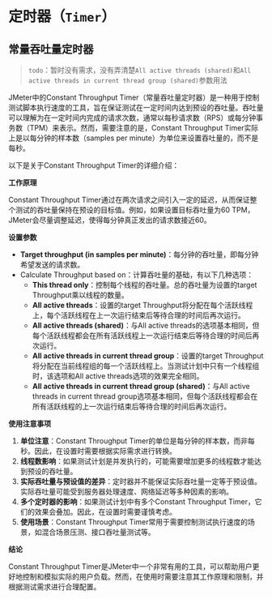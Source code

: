 # 定时器（`Timer`）

## 常量吞吐量定时器

>`todo`：暂时没有需求，没有弄清楚`All active threads (shared)`和`All active threads in current thread group (shared)`参数用法

JMeter中的Constant Throughput Timer（常量吞吐量定时器）是一种用于控制测试脚本执行速度的工具，旨在保证测试在一定时间内达到预设的吞吐量。吞吐量可以理解为在一定时间内完成的请求次数，通常以每秒请求数（RPS）或每分钟事务数（TPM）来表示。然而，需要注意的是，Constant Throughput Timer实际上是以每分钟的样本数（samples per minute）为单位来设置吞吐量的，而不是每秒。

以下是关于Constant Throughput Timer的详细介绍：

**工作原理**

Constant Throughput Timer通过在两次请求之间引入一定的延迟，从而保证整个测试的吞吐量保持在预设的目标值。例如，如果设置目标吞吐量为60 TPM，JMeter会尽量调整延迟，使得每分钟真正发出的请求数接近60。

**设置参数**

- **Target throughput (in samples per minute)**：每分钟的吞吐量，即每分钟希望发送的请求数。
- Calculate Throughput based on：计算吞吐量的基础，有以下几种选项：
  - **This thread only**：控制每个线程的吞吐量。总的吞吐量为设置的target Throughput乘以线程的数量。
  - **All active threads**：设置的target Throughput将分配在每个活跃线程上，每个活跃线程在上一次运行结束后等待合理的时间后再次运行。
  - **All active threads (shared)**：与All active threads的选项基本相同，但每个活跃线程都会在所有活跃线程上一次运行结束后等待合理的时间后再次运行。
  - **All active threads in current thread group**：设置的target Throughput将分配在当前线程组的每一个活跃线程上。当测试计划中只有一个线程组时，该选项和All active threads选项的效果完全相同。
  - **All active threads in current thread group (shared)**：与All active threads in current thread group选项基本相同，但每个活跃线程都会在所有活跃线程的上一次运行结束后等待合理的时间后再次运行。

**使用注意事项**

1. **单位注意**：Constant Throughput Timer的单位是每分钟的样本数，而非每秒。因此，在设置时需要根据实际需求进行转换。
2. **线程数影响**：如果测试计划是并发执行的，可能需要增加更多的线程数才能达到预设的吞吐量。
3. **实际吞吐量与预设值的差异**：定时器并不能保证实际吞吐量一定等于预设值。实际吞吐量可能受到服务器处理速度、网络延迟等多种因素的影响。
4. **多个定时器的影响**：如果测试计划中有多个Constant Throughput Timer，它们的效果会叠加。因此，在设置时需要谨慎考虑。
5. **使用场景**：Constant Throughput Timer常用于需要控制测试执行速度的场景，如混合场景压测、接口吞吐量测试等。

**结论**

Constant Throughput Timer是JMeter中一个非常有用的工具，可以帮助用户更好地控制和模拟实际的用户负载。然而，在使用时需要注意其工作原理和限制，并根据测试需求进行合理配置。